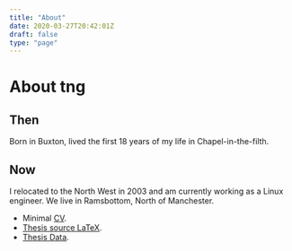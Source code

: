 ```yaml
---
title: "About"
date: 2020-03-27T20:42:01Z
draft: false
type: "page"
---
```


# About tng

## Then

Born in Buxton, lived the first 18 years of my life in Chapel-in-the-filth.

<snip/>

## Now

I relocated to the North West in 2003 and am currently working as a Linux engineer. We live in Ramsbottom, North of Manchester.

- Minimal [CV](/posts/curriculum_vitae_tim_gibbon/). 
- [Thesis source LaTeX](/phd/thesis.tar.gz).
- [Thesis Data](/phd/gehplus.tar.gz).


